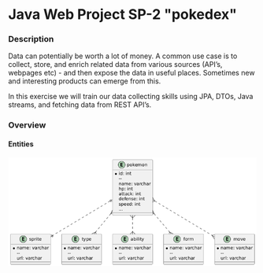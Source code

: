 # Java Web Project SP-2 "pokedex"

### Description

Data can potentially be worth a lot of money. A common use case is to collect, store, and enrich related data from various sources (API’s, webpages etc) - and then expose the data in useful places. Sometimes new and interesting products can emerge from this.

In this exercise we will train our data collecting skills using JPA, DTOs, Java streams, and fetching data from REST API’s.

### Overview

#### Entities

![uml](https://github.com/Oskar123456/sp-2-pokedex/blob/master/report/ERD.png?raw=true)
